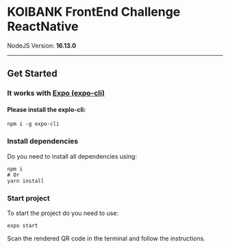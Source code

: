 # KOIBANK FrontEnd Challenge ReactNative
NodeJS Version: **16.13.0**
<hr />

## Get Started
### It works with [Expo (expo-cli)](https://docs.expo.dev)
#### Please install the explo-cli:
```
npm i -g expo-cli
```
### Install dependencies
Do you need to install all dependencies using:

```
npm i
# Or
yarn install
```

### Start project
To start the project do you need to use:

```
expo start
```

Scan the rendered QR code in the terminal and follow the instructions.


